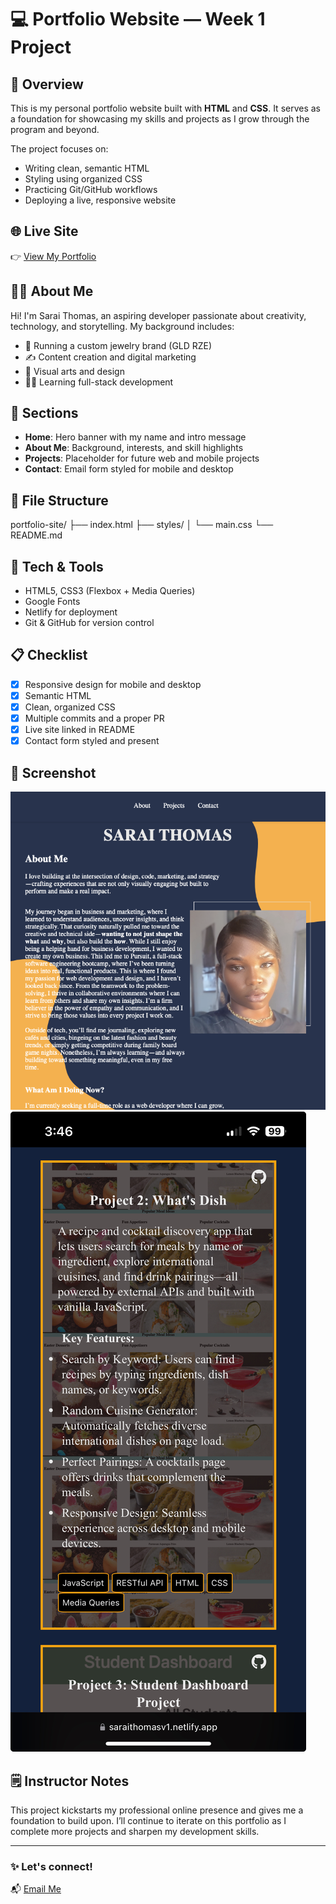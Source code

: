 # 💻 Portfolio Website — Week 1 Project

## 🚀 Overview

This is my personal portfolio website built with **HTML** and **CSS**. It serves as a foundation for showcasing my skills and projects as I grow through the program and beyond.

The project focuses on:
- Writing clean, semantic HTML
- Styling using organized CSS
- Practicing Git/GitHub workflows
- Deploying a live, responsive website

## 🌐 Live Site

👉 [View My Portfolio](https://saraithomasv1.netlify.app)

## 🙋‍♀️ About Me

Hi! I'm Sarai Thomas, an aspiring developer passionate about creativity, technology, and storytelling. My background includes:

- 💎 Running a custom jewelry brand (GLD RZE)
- ✍️ Content creation and digital marketing
- 🎨 Visual arts and design
- 👩‍💻 Learning full-stack development

## 🧩 Sections

- **Home**: Hero banner with my name and intro message
- **About Me**: Background, interests, and skill highlights
- **Projects**: Placeholder for future web and mobile projects
- **Contact**: Email form styled for mobile and desktop

## 📁 File Structure
portfolio-site/
├── index.html
├── styles/
│ └── main.css
└── README.md

## 🧪 Tech & Tools

- HTML5, CSS3 (Flexbox + Media Queries)
- Google Fonts
- Netlify for deployment
- Git & GitHub for version control

## 📋 Checklist

- [x] Responsive design for mobile and desktop
- [x] Semantic HTML
- [x] Clean, organized CSS
- [x] Multiple commits and a proper PR
- [x] Live site linked in README
- [x] Contact form styled and present

## 📸 Screenshot

![Portfolio Screenshot](./images/assets/landingpage.png)
![Mobile Screenshot](./images/assets/mobile-view.jpeg)

## 🗒 Instructor Notes

This project kickstarts my professional online presence and gives me a foundation to build upon. I’ll continue to iterate on this portfolio as I complete more projects and sharpen my development skills.

---

### ✨ Let's connect!

📬 [Email Me](mailto:thomas.a.sarai@gmail.com)